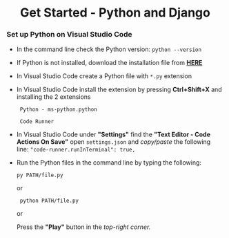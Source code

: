 <h1 align="center">Get Started - Python and Django</h1>

### Set up Python on Visual Studio Code

* In the command line check the Python version:
```python --version```

* If Python is not installed, download the installation file from **[HERE](https://www.python.org/downloads/)**

* In Visual Studio Code create a Python file with ```*.py``` extension

* In Visual Studio Code install the extension by pressing **Ctrl+Shift+X** and installing the 2 extensions

    ``` Python - ms-python.python```

    ``` Code Runner```

* In  Visual Studio Code under **"Settings"** find the **"Text Editor - Code Actions On Save"** open ```settings.json``` and _copy/paste_ the following line:
```"code-runner.runInTerminal": true,```

* Run the Python files in the command line by typing the following:

    ```py PATH/file.py```

    or
    
    ``` python PATH/file.py```
    
    or
    
    Press the **"Play"** button in the _top-right corner._


